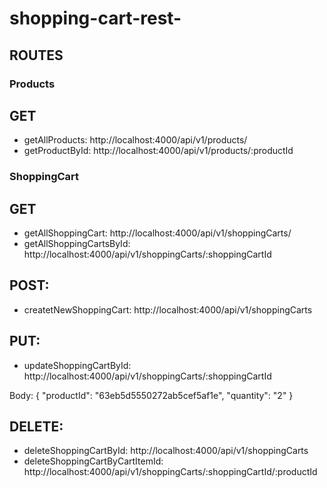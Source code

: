 # shopping-cart-rest-

## ROUTES

### Products

## GET
- getAllProducts: http://localhost:4000/api/v1/products/
- getProductById: http://localhost:4000/api/v1/products/:productId

### ShoppingCart

## GET
- getAllShoppingCart: http://localhost:4000/api/v1/shoppingCarts/
- getAllShoppingCartsById: http://localhost:4000/api/v1/shoppingCarts/:shoppingCartId

## POST:
- createtNewShoppingCart: http://localhost:4000/api/v1/shoppingCarts

## PUT: 
- updateShoppingCartById: http://localhost:4000/api/v1/shoppingCarts/:shoppingCartId

Body: {
	"productId": "63eb5d5550272ab5cef5af1e",
	"quantity": "2"
}

## DELETE:
- deleteShoppingCartById: http://localhost:4000/api/v1/shoppingCarts
- deleteShoppingCartByCartItemId: http://localhost:4000/api/v1/shoppingCarts/:shoppingCartId/:productId


